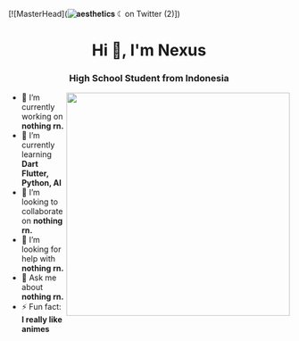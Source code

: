 [![MasterHead](![𝐚𝐞𝐬𝐭𝐡𝐞𝐭𝐢𝐜𝐬 ☾ on Twitter (2)](https://github.com/nblath-dev/nblath-dev/assets/68173717/5a4bbfd9-9b65-46de-b598-2967d9d6f605)])

<h1 align="center">Hi 👋, I'm Nexus</h1>
<h3 align="center">High School Student from Indonesia</h3>

<img align="right" width="400" src="https://i.pinimg.com/originals/fc/d4/97/fcd4977ee2e01c91ae0a60cd3cde280d.gif">


- 🔭 I’m currently working on **nothing rn.**
- 🌱 I’m currently learning **Dart Flutter, Python, AI**
- 👯 I’m looking to collaborate on **nothing rn.**
- 🤔 I’m looking for help with **nothing rn.**
- 💬 Ask me about **nothing rn.**
- ⚡ Fun fact: **I really like animes**
